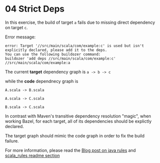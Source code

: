 # 04 Strict Deps

In this exercise, the build of target `a` fails due to missing direct dependency on target `c`.

Error message:
```
error: Target '//src/main/scala/com/example:c' is used but isn't explicitly declared, please add it to the deps.
You can use the following buildozer command:
buildozer 'add deps //src/main/scala/com/example:c' //src/main/scala/com/example:a
```

The current **target** dependency graph is `a -> b -> c` 

while the **code** dependnecy graph is 

`A.scala -> B.scala`

`A.scala -> C.scala`

`B.scala -> C.scala`

In contrast with Maven's transitive dependency resolution "magic", when working Bazel, for each target, all of its dependencies should be explictly declared.

The target graph should mimic the code graph in order to fix the build failure.

For more information, please read the [Blog post on java rules](https://blog.bazel.build/2017/06/28/sjd-unused_deps.html) and [scala_rules readme section](https://github.com/bazelbuild/rules_scala#experimental-using-strict-deps) 
